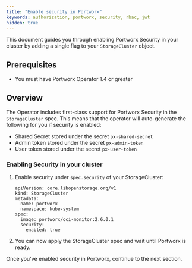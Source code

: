 ```yaml
---
title: "Enable security in Portworx"
keywords: authorization, portworx, security, rbac, jwt
hidden: true
---
```



This document guides you through enabling Portworx Security in your cluster by adding a single flag to your `StorageCluster` object.

## Prerequisites

* You must have Portworx Operator 1.4 or greater 

## Overview

The Operator includes first-class support for Portworx Security in the `StorageCluster` spec. This means that the operator will auto-generate the following for you if security is enabled:

* Shared Secret stored under the secret `px-shared-secret`
* Admin token stored under the secret `px-admin-token` 
* User token stored under the secret `px-user-token`

### Enabling Security in your cluster

1. Enable security under `spec.security` of your StorageCluster:

    ```text
    apiVersion: core.libopenstorage.org/v1
    kind: StorageCluster
    metadata:
      name: portworx
      namespace: kube-system
    spec:
      image: portworx/oci-monitor:2.6.0.1
      security:
        enabled: true
    ```

2. You can now apply the StorageCluster spec and wait until Portworx is ready. 

Once you've enabled security in Portworx, continue to the next section.
